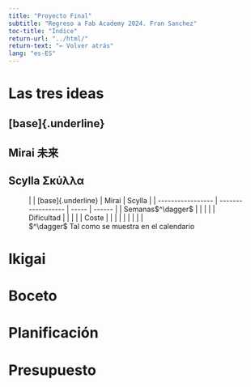 ```yaml
---
title: "Proyecto Final"
subtitle: "Regreso a Fab Academy 2024. Fran Sanchez"
toc-title: "Índice"
return-url: "../html/"
return-text: "← Volver atrás"
lang: "es-ES"
---
```


# Las tres ideas

## [base]{.underline}

## Mirai 未来

## Scylla Σκύλλα

<figure>
|                   | [base]{.underline} | Mirai | Scylla |
| ----------------- | ------------------ | ----- | ------ |
| Semanas$^\dagger$ |                    |       |        |
| Dificultad        |                    |       |        |
| Coste             |                    |       |        |
|                   |                    |       |        |
<figcaption>
$^\dagger$ Tal como se muestra en el calendario
</figcaption>
</figure>

# Ikigai

# Boceto

# Planificación

# Presupuesto
